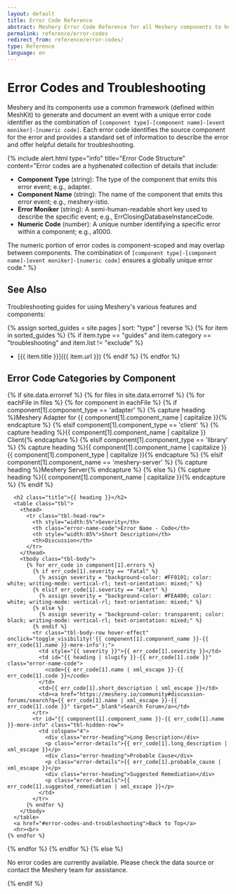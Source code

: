 ```yaml
---
layout: default
title: Error Code Reference
abstract: Meshery Error Code Reference for all Meshery components to help troubleshoot issues.
permalink: reference/error-codes
redirect_from: reference/error-codes/
type: Reference
language: en
---
```


<style>
  .title {
    text-transform: capitalize;
  }
  div.error-heading {
    text-transform: uppercase;
  }
  p.error-details {
    margin-left: 1.5rem;
    font-size: 1rem;
    text-wrap: wrap;
    width: 85%;
  }
  td {
    vertical-align: middle;
  }
  .tbl-head-row {
    background-color: #F2F2F2;
    text-align: left;
  }
  .tbl-head-row .error-name-code {
    display: flex; /* Add this if flexbox alignment is desired */
    justify-content: space-between;
    align-items: flex-end;
    height: 5rem;
  }
  .tbl .tbl-body .tbl-body-row {
    background-color: #FFFFFF;
  }
  .tbl .tbl-body .tbl-body-row.hover-effect:hover {
    background-color: #ccfff9;
    cursor: pointer;
  }
  .tbl-body-row .error-name-code {
    display: flex; /* Add this if flexbox alignment is desired */
    justify-content: flex-start;
  }
  .tbl .tbl-body .tbl-hidden-row {
    visibility: hidden;
    display: none;
    background-color: #FAFAFA;
    width: 100%;
  }
  table.tbl, table {
    width: 100%;
    border-collapse: collapse;
    display: block;
    overflow-x: auto;
    white-space: nowrap;
  }
  th, td {
    padding: 0.75rem;
    text-align: left;
    white-space: normal;
    word-break: break-word;
  }
  @media (max-width: 768px) {
    .tbl-head-row, .tbl-body-row {
      font-size: 0.9rem;
    }
    td, th {
      padding: 0.5rem;
    }
    /* Consider removing or adjusting these lines to enable toggling on mobile
    .tbl .tbl-body .tbl-hidden-row {
      display: block;
      visibility: visible;
    }
    */
  }
</style>

<script type="text/javascript">
  function toggle_visibility(id) {
    var e = document.getElementById(id);
    if (e.style.display === 'table-row') {
      e.style.display = 'none';
      e.style.visibility = 'hidden';
    } else {
      e.style.display = 'table-row';
      e.style.visibility = 'visible';
    }
  }
</script>

# Error Codes and Troubleshooting

Meshery and its components use a common framework (defined within MeshKit) to generate and document an event with a unique error code identifier as the combination of `[component type]-[component name]-[event moniker]-[numeric code]`. Each error code identifies the source component for the error and provides a standard set of information to describe the error and offer helpful details for troubleshooting.

{% include alert.html type="info" title="Error Code Structure" content="Error codes are a hyphenated collection of details that include:

- **Component Type** (string): The type of the component that emits this error event; e.g., adapter.
- **Component Name** (string): The name of the component that emits this error event; e.g., meshery-istio.
- **Error Moniker** (string): A semi-human-readable short key used to describe the specific event; e.g., ErrClosingDatabaseInstanceCode.
- **Numeric Code** (number): A unique number identifying a specific error within a component; e.g., a1000.

The numeric portion of error codes is component-scoped and may overlap between components. The combination of `[component type]-[component name]-[event moniker]-[numeric code]` ensures a globally unique error code." %}

## See Also
Troubleshooting guides for using Meshery's various features and components:

{% assign sorted_guides = site.pages | sort: "type" | reverse %}
{% for item in sorted_guides %}
  {% if item.type == "guides" and item.category == "troubleshooting" and item.list != "exclude" %}
  - [{{ item.title }}]({{ item.url }})
  {% endif %}
{% endfor %}

## Error Code Categories by Component

{% if site.data.errorref %}
{% for files in site.data.errorref %}
  {% for eachFile in files %}
    {% for component in eachFile %}
      {% if component[1].component_type == 'adapter' %}
        {% capture heading %}Meshery Adapter for {{ component[1].component_name | capitalize }}{% endcapture %}
      {% elsif component[1].component_type == 'client' %}
        {% capture heading %}{{ component[1].component_name | capitalize }} Client{% endcapture %}
      {% elsif component[1].component_type == 'library' %}
        {% capture heading %}{{ component[1].component_name | capitalize }} {{ component[1].component_type | capitalize }}{% endcapture %}
      {% elsif component[1].component_name == 'meshery-server' %}
        {% capture heading %}Meshery Server{% endcapture %}
      {% else %}
        {% capture heading %}{{ component[1].component_name | capitalize }}{% endcapture %}
      {% endif %}

      <h2 class="title">{{ heading }}</h2>
      <table class="tbl">
        <thead>
          <tr class="tbl-head-row">
            <th style="width:5%">Severity</th>
            <th class="error-name-code">Error Name - Code</th>
            <th style="width:85%">Short Description</th>
            <th>Discussion</th>
          </tr>
        </thead>
        <tbody class="tbl-body">
          {% for err_code in component[1].errors %}
            {% if err_code[1].severity == "Fatal" %}
              {% assign severity = "background-color: #FF0101; color: white; writing-mode: vertical-rl; text-orientation: mixed;" %}
            {% elsif err_code[1].severity == "Alert" %}
              {% assign severity = "background-color: #FEA400; color: white; writing-mode: vertical-rl; text-orientation: mixed;" %}
            {% else %}
              {% assign severity = "background-color: transparent; color: black; writing-mode: vertical-rl; text-orientation: mixed;" %}
            {% endif %}
            <tr class="tbl-body-row hover-effect" onclick="toggle_visibility('{{ component[1].component_name }}-{{ err_code[1].name }}-more-info');">
              <td style="{{ severity }}">{{ err_code[1].severity }}</td>
              <td id="{{ heading | slugify }}-{{ err_code[1].code }}" class="error-name-code">
                <code>{{ err_code[1].name | xml_escape }}-{{ err_code[1].code }}</code>
              </td>
              <td>{{ err_code[1].short_description | xml_escape }}</td>
              <td><a href="https://meshery.io/community#discussion-forums/search?q={{ err_code[1].name | xml_escape }}-{{ err_code[1].code }}" target="_blank">Search Forum</a></td>
            </tr>
            <tr id="{{ component[1].component_name }}-{{ err_code[1].name }}-more-info" class="tbl-hidden-row">
              <td colspan="4">
                <div class="error-heading">Long Description</div>
                <p class="error-details">{{ err_code[1].long_description | xml_escape }}</p>
                <div class="error-heading">Probable Cause</div>
                <p class="error-details">{{ err_code[1].probable_cause | xml_escape }}</p>
                <div class="error-heading">Suggested Remediation</div>
                <p class="error-details">{{ err_code[1].suggested_remediation | xml_escape }}</p>
              </td>
            </tr>
          {% endfor %}
        </tbody>
      </table>
      <a href="#error-codes-and-troubleshooting">Back to Top</a>
      <hr><br>
    {% endfor %}
  {% endfor %}
{% endfor %}
{% else %}
  <p>No error codes are currently available. Please check the data source or contact the Meshery team for assistance.</p>
{% endif %}
